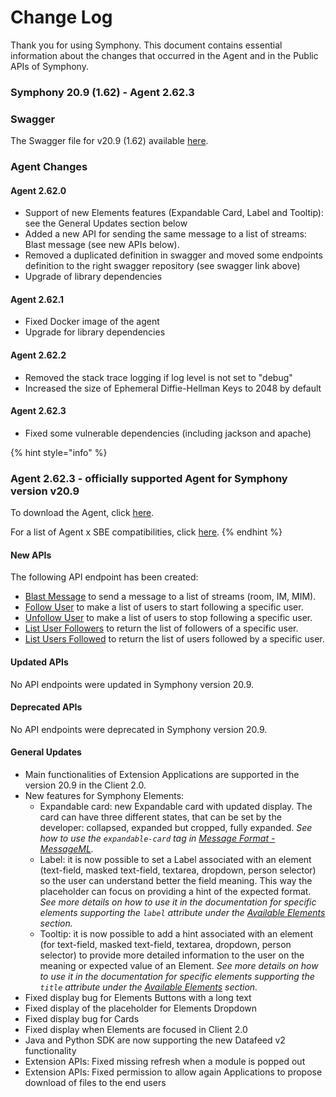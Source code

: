# Change Log

Thank you for using Symphony. This document contains essential information about the changes that occurred in the Agent and in the Public APIs of Symphony.

### **Symphony 20.9 \(1.62\) - Agent 2.62.3**

### Swagger

The Swagger file for v20.9 \(1.62\) available [here](https://github.com/symphonyoss/symphony-api-spec/tree/20.9).

### Agent Changes

#### Agent 2.62.0

* Support of new Elements features \(Expandable Card, Label and Tooltip\): see the General Updates section below
* Added a new API for sending the same message to a list of streams: Blast message \(see new APIs below\).
* Removed a duplicated definition in swagger and moved some endpoints definition to the right swagger repository \(see swagger link above\)
* Upgrade of library dependencies

#### Agent 2.62.1

* Fixed Docker image of the agent
* Upgrade for library dependencies

#### Agent 2.62.2

* Removed the stack trace logging if log level is not set to "debug"
* Increased the size of Ephemeral Diffie-Hellman Keys to 2048 by default

#### Agent 2.62.3

* Fixed some vulnerable dependencies \(including jackson and apache\)

{% hint style="info" %}
### Agent 2.62.3 - officially supported Agent for Symphony version v20.9

To download the Agent, click [here](https://storage.googleapis.com/sym-platform/developers/rest-api/agent-2.62.3.zip).

For a list of Agent x SBE compatibilities, click [here](agent-guide/sbe-x-agent-compatibility-matrix.md).
{% endhint %}

#### **New APIs**

The following API endpoint has been created:

* [Blast Message](https://developers.symphony.com/restapi/v20.9/reference#blast-message) to send a message to a list of streams \(room, IM, MIM\).
* [Follow User](https://developers.symphony.com/restapi/v20.9/reference#follow-user) to make a list of users to start following a specific user.
* [Unfollow User](https://developers.symphony.com/restapi/v20.9/reference#unfollow-user) to make a list of users to stop following a specific user.
* [List User Followers](https://developers.symphony.com/restapi/v20.9/reference#list-user-followers) to return the list of followers of a specific user.
* [List Users Followed](https://developers.symphony.com/restapi/v20.9/reference#list-users-followed) to return the list of users followed by a specific user.

#### **Updated APIs**

No API endpoints were updated in Symphony version 20.9.

#### **Deprecated APIs**

No API endpoints were deprecated in Symphony version 20.9.

#### **General Updates**

* Main functionalities of Extension Applications are supported in the version 20.9 in the Client 2.0.
* New features for Symphony Elements:
  * Expandable card: new Expandable card with updated display. The card can have three different states, that can be set by the developer: collapsed, expanded but cropped, fully expanded. _See how to use the `expandable-card` tag in_ [_Message Format - MessageML_](../building-bots-on-symphony/messages/overview-of-messageml/message-format-messageml.md)_._
  * Label: it is now possible to set a Label associated with an element \(text-field, masked text-field, textarea, dropdown, person selector\) so the user can understand better the field meaning. This way the placeholder can focus on providing a hint of the expected format. _See more details on how to use it in the documentation for specific elements supporting the `label` attribute under the_ [_Available Elements_](../building-bots-on-symphony/symphony-elements/available-elements/) _section._
  * Tooltip: it is now possible to add a hint associated with an element \(for text-field, masked text-field, textarea, dropdown, person selector\) to provide more detailed information to the user on the meaning or expected value of an Element. _See more details on how to use it in the documentation for specific elements supporting the `title` attribute under the_ [_Available Elements_](../building-bots-on-symphony/symphony-elements/available-elements/) _section._
* Fixed display bug for Elements Buttons with a long text
* Fixed display of the placeholder for Elements Dropdown
* Fixed display bug for Cards
* Fixed display when Elements are focused in Client 2.0
* Java and Python SDK are now supporting the new Datafeed v2 functionality
* Extension APIs: Fixed missing refresh when a module is popped out
* Extension APIs: Fixed permission to allow again Applications to propose download of files to the end users

